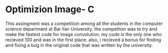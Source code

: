 # Optimizion Image- C

This assingment was a competition among all the students in the computer science department at Bar Ilan University. the competiton was to try and make the fastest code for image 
convolution. my code is the only one who recieved 100 and was in the first place. also, i recieved a bonus for finding and fixing a bug in the original code
that was written by the university.
